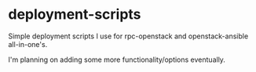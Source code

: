 # deployment-scripts
Simple deployment scripts I use for rpc-openstack and openstack-ansible all-in-one's.

I'm planning on adding some more functionality/options eventually.
